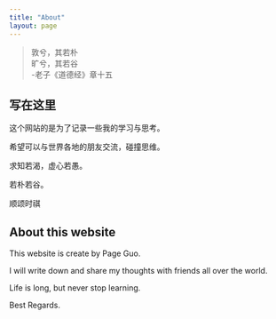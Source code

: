 ```yaml
---
title: "About"
layout: page
---
```


> 敦兮，其若朴  
> 旷兮，其若谷  
> -老子《道德经》章十五

## 写在这里

这个网站的是为了记录一些我的学习与思考。

希望可以与世界各地的朋友交流，碰撞思维。

求知若渴，虚心若愚。

若朴若谷。

顺颂时祺

## About this website

This website is create by Page Guo.  

I will write down and share my thoughts with friends all over the world.

Life is long, but never stop learning.

Best Regards.
